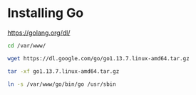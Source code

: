 # Installing Go

https://golang.org/dl/


```sh
cd /var/www/

wget https://dl.google.com/go/go1.13.7.linux-amd64.tar.gz

tar -xf go1.13.7.linux-amd64.tar.gz
 
ln -s /var/www/go/bin/go /usr/sbin
```
